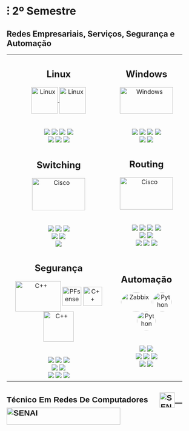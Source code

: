 <!DOCTYPE html>
<html>
<head>
</head>
<body>
  <div style="max-width: 100%; padding: 0 20px;">
<h1>⁝ 2º Semestre</h1>
<h2>Redes Empresariais, Serviços, Segurança e Automação</h2>
<body>
<table>
  <tr>
    <td align="center" >
      <h2>Linux</h2>
      <a href="https://google.com">
        <img align="center" alt="Linux" height="70" width="70" src="https://www.vectorlogo.zone/logos/debian/debian-icon.svg" />
        <img align="center" alt="Linux" height="70" width="70" src="https://seeklogo.com/images/K/kali-linux-logo-0EB0B3A81B-seeklogo.com.png" />
      </a>
      <br>
      <br><br>
      <img src="https://img.shields.io/badge/Serviços-E06661?logoColor=white&style=for-the-badge">
      <img src="https://img.shields.io/badge/DHCP-E06661?logoColor=white&style=for-the-badge">
      <img src="https://img.shields.io/badge/DNS-E06661?logoColor=white&style=for-the-badge">
      <img src="https://img.shields.io/badge/Web Apache-E06661?logoColor=white&style=for-the-badge">
     <br>
      <img src="https://img.shields.io/badge/HTTPS-CA0100?logoColor=white&style=for-the-badge">
      <img src="https://img.shields.io/badge/Herdening-CA0100?logoColor=white&style=for-the-badge">
      <img src="https://img.shields.io/badge/Docker-CA0100?logoColor=white&style=for-the-badge">
    </td>
    <td align="center">
      <h2>Windows</h2>
      <a href="https://google.com">
        <img align="center" alt="Windows" height="70" width="140" src="https://logosmarcas.net/wp-content/uploads/2021/02/Windows-New-Logo.png">
      </a>
      <br>
      <br><br>
      <img src="https://img.shields.io/badge/Serviços-6BA1EB?logoColor=white&style=for-the-badge">
      <img src="https://img.shields.io/badge/Fire Sharing-6BA1EB?logoColor=white&style=for-the-badge">
      <img src="https://img.shields.io/badge/DNS-6BA1EB?logoColor=white&style=for-the-badge">
      <img src="https://img.shields.io/badge/Web IIS-6BA1EB?logoColor=white&style=for-the-badge">
      <br>
      <img src="https://img.shields.io/badge/Active Directory-4671BC?logoColor=white&style=for-the-badge">
      <img src="https://img.shields.io/badge/Grupo de Políticas-4671BC?logoColor=white&style=for-the-badge">
    </td>
  </tr>
  <tr>
    <td align="center">
      <h2>Switching</h2>
      <a href="https://google.com">
        <img align="center" alt="Cisco" height="85" width="140" src="https://www.vectorlogo.zone/logos/cisco/cisco-ar21.svg" />
      </a>
      <br>
      <br><br>
      <img src="https://img.shields.io/badge/VLAN-6BA1EB?logoColor=black&style=for-the-badge">
      <img src="https://img.shields.io/badge/VTP-6BA1EB?logoColor=black&style=for-the-badge">
      <img src="https://img.shields.io/badge/EtherChannel-6BA1EB?logoColor=black&style=for-the-badge">
      <br>
      <img src="https://img.shields.io/badge/Spanning tree-4671BC?logoColor=white&style=for-the-badge">
      <img src="https://img.shields.io/badge/InterVlan-4671BC?logoColor=white&style=for-the-badge">
      <br>
      <img src="https://img.shields.io/badge/network-6BA1EB?logoColor=white&style=for-the-badge">
    </td>
    <td align="center">
      <h2>Routing</h2>
      <a href="#">
       <a href="https://google.com">
        <img align="center" alt="Cisco" height="85" width="140" src="https://www.vectorlogo.zone/logos/cisco/cisco-ar21.svg" />
      </a>
      <br>
      <br><br>
      <img src="https://img.shields.io/badge/Access Lists-6BA1EB?logoColor=black&style=for-the-badge">
      <img src="https://img.shields.io/badge/IPV6-6BA1EB?logoColor=black&style=for-the-badge">
      <img src="https://img.shields.io/badge/Túnel GRE-6BA1EB?logoColor=black&style=for-the-badge">
      <img src="https://img.shields.io/badge/VPN IPsec-6BA1EB?logoColor=black&style=for-the-badge">
      <br>
      <img src="https://img.shields.io/badge/Roteamento Estático-4671BC?logoColor=black&style=for-the-badge">
      <img src="https://img.shields.io/badge/Roteamento dinâmico-4671BC?logoColor=black&style=for-the-badge">
      <br>
      <img src="https://img.shields.io/badge/EIGRP-6BA1EB?logoColor=black&style=for-the-badge">
      <img src="https://img.shields.io/badge/OSPF-6BA1EB?logoColor=black&style=for-the-badge">
      <img src="https://img.shields.io/badge/BGP-6BA1EB?logoColor=black&style=for-the-badge">
    </td>
  </tr>
  <tr>
    <td align="center">
      <h2>Segurança</h2>
      <a>
        <img align="center" alt="C++" height="80" width="120" src="https://lucasvidelaine.files.wordpress.com/2020/07/iptables.png"/>
        <img align="center" alt="PFsense" height="50" width="50" src="https://wpcomputersolutions.com/wp-content/uploads/2018/07/pfsense-logo-e1534531558807.png"/>
        <img align="center" alt="C++" height="50" width="50" src="https://cdn-icons-png.flaticon.com/512/1816/1816090.png" />
        <img align="center" alt="C++" height="80" width="80" src="https://workshop.netfilter.org/2023/suricata_rgb-4.png" />
      </a>
      <br>
      <br><br>
     <img src="https://img.shields.io/badge/Hashing-79A2AE?logoColor=black&style=for-the-badge">
     <img src="https://img.shields.io/badge/Quabra de senhas-79A2AE?logoColor=black&style=for-the-badge">
      <img src="https://img.shields.io/badge/Brute Force-79A2AE?logoColor=black&style=for-the-badge">
      <br>
      <img src="https://img.shields.io/badge/Firewall Stateless-45818E?logoColor=white&style=for-the-badge">
     <img src="https://img.shields.io/badge/Firewall Stateful-45818E?logoColor=white&style=for-the-badge">
      <br>
      <img src="https://img.shields.io/badge/Gerenciamento-79A2AE?logoColor=white&style=for-the-badge">
      <img src="https://img.shields.io/badge/Squid-79A2AE?logoColor=white&style=for-the-badge">
         <img src="https://img.shields.io/badge/VPN site to site-79A2AE?logoColor=white&style=for-the-badge">
    </td>
    <td align="center">
      <h2>Automação</h2>
      <a>
        <img align="center" alt="Zabbix" height="50" width="80" src="https://www.unirede.net/wp-content/uploads/2016/08/zabbix-logo-produtos.png" style="border-radius: 50%;">
      </a>
      <a>
          <img align="center" alt="Python" height="50" width="50" src="https://upload.wikimedia.org/wikipedia/commons/thumb/c/c3/Python-logo-notext.svg/1869px-Python-logo-notext.svg.png" style="border-radius: 50%;">         
        <img align="center" alt="Python" height="50" width="50" src="https://cdn-icons-png.flaticon.com/512/25/25231.png" style="border-radius: 50%;">
     </a>
      <br>
      <br><br>
      <img src="https://img.shields.io/badge/Automação de serviços-C17BA0?logoColor=white&style=for-the-badge">
      <img src="https://img.shields.io/badge/Integração-C17BA0?logoColor=white&style=for-the-badge">
      <br>
      <img src="https://img.shields.io/badge/Pipiline-A54E79?logoColor=white&style=for-the-badge">
      <img src="https://img.shields.io/badge/Programação-A54E79?logoColor=black&style=for-the-badge">
      <img src="https://img.shields.io/badge/Portfólio digital-A54E79?logoColor=black&style=for-the-badge">
      <br>
      <img src="https://img.shields.io/badge/Monitoramento-C17BA0?logoColor=black&style=for-the-badge">
      <img src="https://img.shields.io/badge/Planejamento de processos-C17BA0?logoColor=black&style=for-the-badge">
</td>
  </tr>
</table>
</body>
</html>
    <table>
<a>
<h2 style="font-family: 'Bodoni', sans-serif;">Técnico Em Redes De Computadores ㅤ
  <a href="https://github.com/euumarcel0/FOFX/blob/main/README.md">
  <img align="center" alt="SENAI" height="40" width="40" src="https://icon-library.com/images/white-play-icon/white-play-icon-13.jpg"/>ㅤ
  <img align="center" alt="SENAI" height="45" width="300" src="https://oamengenharia.com.br/wp-content/uploads/2018/09/Logo-SENAI.png" />
</h2>
</a>
</table>

